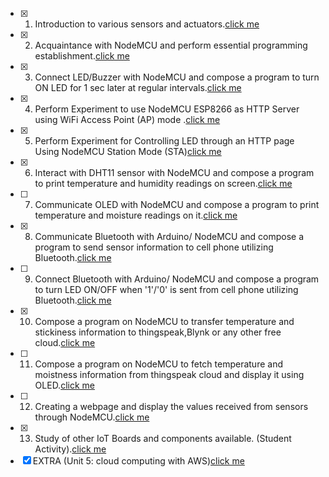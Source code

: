 - [x] 1. Introduction to various sensors and actuators.[click me](<01 project.md>)
- [x] 2. Acquaintance with NodeMCU and perform essential programming establishment.[click me](<02 project.md>)
- [x] 3. Connect LED/Buzzer with NodeMCU and compose a program to turn ON LED for 1 sec later at regular intervals.[click me](<03 project.md>)
- [x] 4. Perform Experiment to use NodeMCU ESP8266 as HTTP Server using WiFi Access Point (AP) mode .[click me](<04 project.md>)
- [x] 5. Perform Experiment for Controlling LED through an HTTP page Using NodeMCU Station Mode (STA)[click me](<05 project.md>)
- [x] 6. Interact with DHT11 sensor with NodeMCU and compose a program to print temperature and humidity readings on screen.[click me](<06 project.md>)
- [ ] 7. Communicate OLED with NodeMCU and compose a program to print temperature and moisture readings on it.[click me](<07 project.md>)
- [x] 8. Communicate Bluetooth with Arduino/ NodeMCU and compose a program to send sensor information to cell phone utilizing Bluetooth.[click me](<08 project.md>)
- [ ] 9. Connect Bluetooth with Arduino/ NodeMCU and compose a program to turn LED ON/OFF when '1'/'0' is sent from cell phone utilizing Bluetooth.[click me](<09 project.md>)
- [x] 10. Compose a program on NodeMCU to transfer temperature and stickiness information to thingspeak,Blynk or any other free cloud.[click me](<10 project.md>)
- [ ] 11. Compose a program on NodeMCU to fetch temperature and moistness information from thingspeak cloud and display it using OLED.[click me](<11 project.md>)
- [ ] 12. Creating a webpage and display the values received from sensors through NodeMCU.[click me](<12 project.md>)
- [x] 13. Study of other IoT Boards and components available. (Student Activity).[click me](<13 project.md>)
- [x] EXTRA (Unit 5: cloud computing with AWS)[click me](<14 project.md>)

